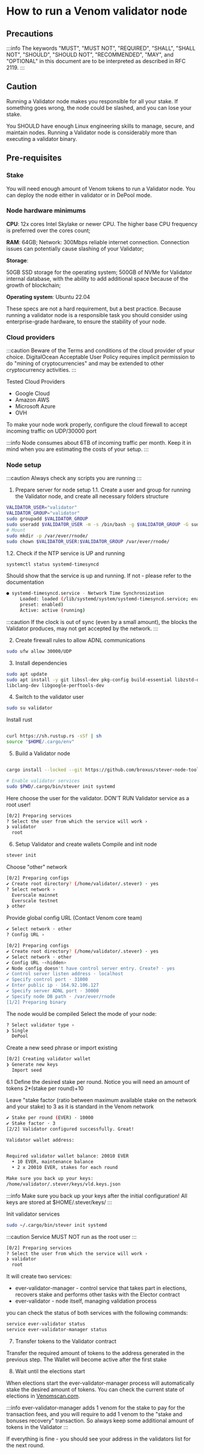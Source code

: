 # How to run a Venom validator node

## Precautions

:::info
The keywords "MUST", "MUST NOT", "REQUIRED", "SHALL", "SHALL NOT", "SHOULD",
"SHOULD NOT", "RECOMMENDED", "MAY", and "OPTIONAL" in this document are to be
interpreted as described in RFC 2119.
:::

## Caution

Running a Validator node makes you responsible for all your stake. If something
goes wrong, the node could be slashed, and you can lose your stake.

You SHOULD  have enough Linux engineering skills to manage, secure, and
maintain nodes. Running a Validator node is considerably more than executing a
validator binary.

## Pre-requisites

### Stake

You will need enough amount of Venom tokens to run a Validator node.  You can
deploy the node either in validator or in DePool mode.

### Node hardware minimums

**CPU**: 12x cores Intel Skylake or newer CPU. The higher base CPU frequency is
preferred over the cores count;

**RAM**: 64GB;
Network: 300Mbps reliable internet connection. Connection issues can
potentially cause slashing of your Validator;

**Storage**:

50GB SSD storage for the operating system;
500GB of NVMe for Validator internal database, with the ability to add
additional space because of the growth of blockchain;

**Operating system**: Ubuntu 22.04

These specs are not a hard requirement, but a best practice. Because running a
validator node is a responsible task you should consider using enterprise-grade
hardware, to ensure the stability of your node.

### Cloud providers

:::caution
Beware of the Terms and conditions of the cloud provider of your choice.
DigitalOcean Acceptable User Policy requires implicit permission to do "mining
of cryptocurrencies" and may be extended to other cryptocurrency activities.
:::

Tested Cloud Providers

- Google Cloud
- Amazon AWS
- Microsoft Azure
- OVH

To make your node work properly, configure the cloud firewall to accept
incoming traffic on UDP/30000 port

:::info
Node consumes about 6TB of incoming traffic per month. Keep it in mind when you
are estimating the costs of your setup.
:::

### Node setup

:::caution
Always check any scripts you are running
:::

1. Prepare server for node setup
1.1. Create a user and group for running the Validator node, and create all
necessary folders structure

```bash
VALIDATOR_USER="validator"
VALIDATOR_GROUP="validator"
sudo groupadd $VALIDATOR_GROUP
sudo useradd $VALIDATOR_USER -m -s /bin/bash -g $VALIDATOR_GROUP -G sudo
# Mount 
sudo mkdir -p /var/ever/rnode/
sudo chown $VALIDATOR_USER:$VALIDATOR_GROUP /var/ever/rnode/
```

1.2. Check if the NTP service is UP and running

```bash
systemctl status systemd-timesyncd
```

Should show that the service is up and running. If not - please refer to the documentation

```bash
● systemd-timesyncd.service - Network Time Synchronization
     Loaded: loaded (/lib/systemd/system/systemd-timesyncd.service; enabled; 
     preset: enabled)
     Active: active (running) 
```

:::caution
If the clock is out of sync (even by a small amount), the blocks the
Validator produces,  may not get accepted by the network.
:::

2. Create firewall rules to allow ADNL communications

```bash
sudo ufw allow 30000/UDP
```

3. Install dependencies

```bash
sudo apt update 
sudo apt install -y git libssl-dev pkg-config build-essential libzstd-dev 
libclang-dev libgoogle-perftools-dev
```

4. Switch to the validator user

```bash
sudo su validator
```

Install rust

```bash

curl https://sh.rustup.rs -sSf | sh
source "$HOME/.cargo/env"
```

5. Build a Validator node

```bash

cargo install --locked --git https://github.com/broxus/stever-node-tools
```

```bash
# Enable validator services
sudo $PWD/.cargo/bin/stever init systemd
```

Here choose the user for the validator. DON'T RUN Validator service as a root user!

```bash
[0/2] Preparing services
? Select the user from which the service will work ›
❯ validator
  root
```

6. Setup Validator and create wallets
Compile and init node

```bash
stever init
```

Choose "other" network

```bash
[0/2] Preparing configs
✔ Create root directory? (/home/validator/.stever) · yes
? Select network ›
  Everscale mainnet
  Everscale testnet
❯ other
```

Provide global config URL (Contact Venom core team)

```bash
✔ Select network · other
? Config URL ›
```

```bash
[0/2] Preparing configs
✔ Create root directory? (/home/validator/.stever) · yes
✔ Select network · other
✔ Config URL ·<hidden>
✔ Node config doesn't have control server entry. Create? · yes
✔ Control server listen address · localhost
✔ Specify control port · 31000
✔ Enter public ip · 164.92.106.127
✔ Specify server ADNL port · 30000
✔ Specify node DB path · /var/ever/rnode
[1/2] Preparing binary
```

The node would be compiled
Select the mode of your node:

```bash
? Select validator type ›
❯ Single
  DePool
```

Create a new seed phrase or import existing

```bash
[0/2] Creating validator wallet
❯ Generate new keys
  Import seed
```

6.1 Define the desired stake per round. Notice you will need an amount of
tokens 2*(stake per round)+10

Leave "stake factor (ratio between maximum available stake on the network and
your stake) to 3 as it is standard in the Venom network

```bash
✔ Stake per round (EVER) · 10000
✔ Stake factor · 3
[2/2] Validator configured successfully. Great!

Validator wallet address:


Required validator wallet balance: 20010 EVER
  • 10 EVER, maintenance balance
  • 2 x 20010 EVER, stakes for each round

Make sure you back up your keys:
/home/validator/.stever/keys/vld.keys.json
```

:::info
Make sure you back up your keys after the initial configuration!
All keys are stored at $HOME/.stever/keys/
:::

Init validator services

```bash
sudo ~/.cargo/bin/stever init systemd
```

:::caution
Service MUST NOT run as the root user
:::

```bash
[0/2] Preparing services
? Select the user from which the service will work ›
❯ validator
  root
```

It will create two services:

- ever-validator-manager - control service that takes part in elections,
recovers stake and performs other tasks with the Elector contract
- ever-validator - node itself, managing validation process

you can check the status of both services with the following commands:

```bash
service ever-validator status
service ever-validator-manager status
```

7. Transfer tokens to the Validator contract

Transfer the required amount of tokens to the address generated in the previous
step. The Wallet will become active after the first stake

8. Wait until the elections start

When elections start the ever-validator-manager process will automatically
stake the desired amount of tokens. You can check the current state of
elections in [Venomscan.com](https://venomscan.com/validators).

:::info
ever-validator-manager adds 1 venom for the stake to pay for the transaction
fees, and you will require to add 1 venom to the "stake and bonuses recovery"
transaction. So always keep some additional amount of tokens in the Validator
:::

If everything is fine - you should see your address in the validators list for
the next round.
